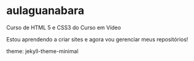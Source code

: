 # aulaguanabara
 Curso de HTML 5 e CSS3 do Curso em Vídeo

Estou aprendendo a criar sites e agora vou gerenciar meus repositórios!

theme: jekyll-theme-minimal
